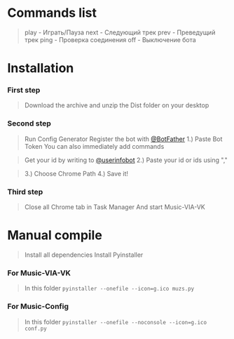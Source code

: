 # Commands list
> play - Играть/Пауза
> next - Следующий трек
> prev - Преведущий трек
> ping - Проверка соединения
> off - Выключение бота


# Installation
### First step
> Download the archive and unzip the Dist folder on your desktop

### Second step
> Run Config Generator
> Register the bot with [@BotFather](https://t.me/botfather)
> 1.) Paste Bot Token
> You can also immediately add commands

> Get your id by writing to [@userinfobot](https://t.me/userinfobot)
> 2.) Paste your id or ids using ","

> 3.) Choose Chrome Path
> 4.) Save it!
### Third step
> Close all Chrome tab in Task Manager
> And start Music-VIA-VK

# Manual compile
> Install all dependencies
> Install Pyinstaller

### For Music-VIA-VK
> In this folder
>```pyinstaller --onefile --icon=g.ico muzs.py```

### For Music-Config
> In this folder
>```pyinstaller --onefile --noconsole --icon=g.ico conf.py```